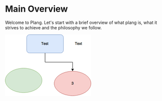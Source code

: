 # Main Overview

Welcome to Plang. Let's start with a brief overview of what plang is, what it strives to achieve and the philosophy we follow.

![Image Flow](/docs/images/flow.png)
